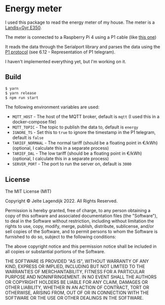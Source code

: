 # Energy meter

I used this package to read the energy meter of my house. The meter is a [Landis+Gyr E350](https://www.landisgyr.com/landis-gyr/products/energy-meters/e350/).

The meter is connected to a Raspberry Pi 4 using a P1 cable (like [this one](https://www.sossolutions.nl/slimme-meter-kabel))

It reads the data through the Serialport library and parses the data using the [P1 protocol](https://www.netbeheernederland.nl/_upload/Files/Slimme_meter_15_a727fce1f1.pdf) (see 6.12 - Representation of P1 telegram).

I haven't implemented everything yet, but I'm working on it.

## Build

```bash
$ yarn
$ yarn release
$ npm run start
```

The following environment variables are used:

- `MQTT_HOST` - The host of the MQTT broker, default is `mqtt` (I used this in a docker-compose file)
- `MQTT_TOPIC` - The topic to publish the data to, default is `energy`
- `IGNORE_TS` - Set this to `true` to ignore the timestamp in the P1 telegram, default is `false`
- `TARIEF_NORMAAL` - The normal tariff (should be a floating point in €/kWh) (optional, I calculate this in a separate process)
- `TARIEF_DAL` - The low tariff (should be a floating point in €/kWh) (optional, I calculate this in a separate process)
- `SERVER_PORT` - The port to run the server on, default is `3000`

## License

The MIT License (MIT)

Copyright © Jelte Lagendijk 2022. All Rights Reserved.

Permission is hereby granted, free of charge, to any person obtaining a copy
of this software and associated documentation files (the "Software"), to deal
in the Software without restriction, including without limitation the rights
to use, copy, modify, merge, publish, distribute, sublicense, and/or sell
copies of the Software, and to permit persons to whom the Software is
furnished to do so, subject to the following conditions:

The above copyright notice and this permission notice shall be included in
all copies or substantial portions of the Software.

THE SOFTWARE IS PROVIDED "AS IS", WITHOUT WARRANTY OF ANY KIND, EXPRESS OR
IMPLIED, INCLUDING BUT NOT LIMITED TO THE WARRANTIES OF MERCHANTABILITY,
FITNESS FOR A PARTICULAR PURPOSE AND NONINFRINGEMENT. IN NO EVENT SHALL THE
AUTHORS OR COPYRIGHT HOLDERS BE LIABLE FOR ANY CLAIM, DAMAGES OR OTHER
LIABILITY, WHETHER IN AN ACTION OF CONTRACT, TORT OR OTHERWISE, ARISING FROM,
OUT OF OR IN CONNECTION WITH THE SOFTWARE OR THE USE OR OTHER DEALINGS IN
THE SOFTWARE.
